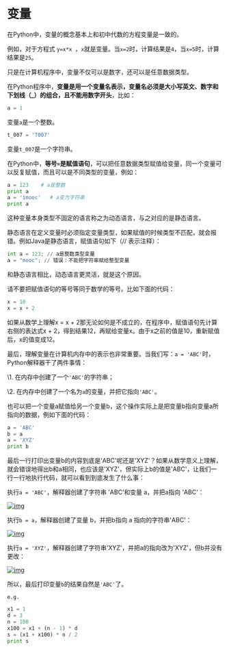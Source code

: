# 变量

在Python中，变量的概念基本上和初中代数的方程变量是一致的。

例如，对于方程式 `y=x*x `，`x`就是变量。当`x=2`时，计算结果是`4`，当`x=5`时，计算结果是`25`。

只是在计算机程序中，变量不仅可以是数字，还可以是任意数据类型。

在Python程序中，**变量是用一个变量名表示，变量名必须是大小写英文、数字和下划线（_）的组合，且不能用数字开头**，比如：

```python
a = 1
```

变量`a`是一个整数。

```python
t_007 = 'T007'
```

变量`t_007`是一个字符串。

在Python中，**等号`=`是赋值语句**，可以把任意数据类型赋值给变量，同一个变量可以反复赋值，而且可以是不同类型的变量，例如：

```python
a = 123    # a是整数
print a
a = 'imooc'   # a变为字符串
print a
```

这种变量本身类型不固定的语言称之为动态语言，与之对应的是静态语言。

静态语言在定义变量时必须指定变量类型，如果赋值的时候类型不匹配，就会报错。例如Java是静态语言，赋值语句如下（// 表示注释）：

```python
int a = 123; // a是整数类型变量
a = "mooc"; // 错误：不能把字符串赋给整型变量
```

和静态语言相比，动态语言更灵活，就是这个原因。

请不要把赋值语句的等号等同于数学的等号。比如下面的代码：

```python
x = 10
x = x + 2
```

如果从数学上理解x = x + 2那无论如何是不成立的，在程序中，赋值语句先计算右侧的表达式x + 2，得到结果12，再赋给变量x。由于x之前的值是10，重新赋值后，x的值变成12。

最后，理解变量在计算机内存中的表示也非常重要。当我们写：`a = 'ABC'`时，Python解释器干了两件事情：

\1. 在内存中创建了一个`'ABC'`的字符串；

\2. 在内存中创建了一个名为`a`的变量，并把它指向`'ABC'`。

也可以把一个变量a赋值给另一个变量b，这个操作实际上是把变量b指向变量a所指向的数据，例如下面的代码：

```python
a = 'ABC'
b = a
a = 'XYZ'
print b
```

最后一行打印出变量b的内容到底是'ABC'呢还是'XYZ'？如果从数学意义上理解，就会错误地得出b和a相同，也应该是'XYZ'，但实际上b的值是'ABC'，让我们一行一行地执行代码，就可以看到到底发生了什么事：

执行`a = 'ABC'`，解释器创建了字符串  'ABC'和变量 a，并把a指向 'ABC'：

[![img](http://img.mukewang.com/540581030001c11202360058.jpg)](http://img.mukewang.com/540581030001c11202360058.jpg)

执行`b = a`，解释器创建了变量 b，并把b指向 a 指向的字符串'ABC'：

[![img](http://img.mukewang.com/53fc5e880001399902360084.jpg)](http://img.mukewang.com/53fc5e880001399902360084.jpg)

执行`a = 'XYZ'`，解释器创建了字符串'XYZ'，并把a的指向改为'XYZ'，但b并没有更改：

[![img](http://img.mukewang.com/53fc5e9f0001b98d02360090.jpg)](http://img.mukewang.com/53fc5e9f0001b98d02360090.jpg)

所以，最后打印变量`b`的结果自然是`'ABC'`了。

`e.g.`

```python
x1 = 1
d = 3
n = 100
x100 = x1 + (n - 1) * d
s = (x1 + x100) * n / 2
print s
```

